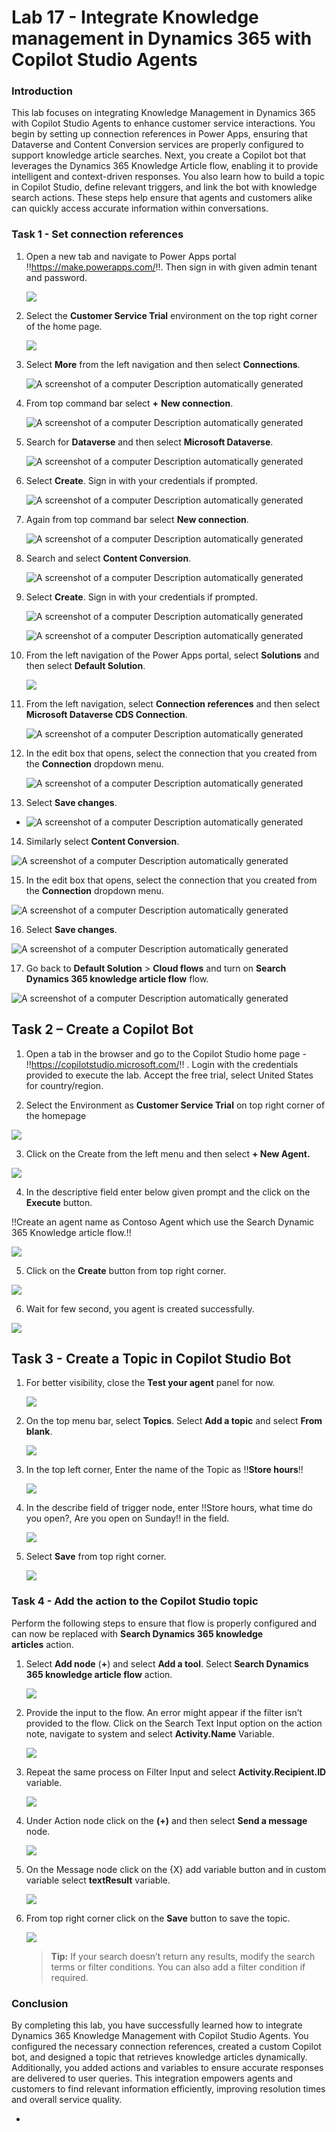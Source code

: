 # Lab 17 - Integrate Knowledge management in Dynamics 365 with Copilot Studio Agents

### Introduction

This lab focuses on integrating Knowledge Management in Dynamics 365
with Copilot Studio Agents to enhance customer service interactions. You
begin by setting up connection references in Power Apps, ensuring that
Dataverse and Content Conversion services are properly configured to
support knowledge article searches. Next, you create a Copilot bot that
leverages the Dynamics 365 Knowledge Article flow, enabling it to
provide intelligent and context-driven responses. You also learn how to
build a topic in Copilot Studio, define relevant triggers, and link the
bot with knowledge search actions. These steps help ensure that agents
and customers alike can quickly access accurate information within
conversations.

### Task 1 - Set connection references

1.  Open a new tab and navigate to Power Apps portal
    !!https://make.powerapps.com/!!. Then sign in with given admin
    tenant and password.

    ![](./media/image1.png)

2.  Select the **Customer Service Trial** environment on the top right
    corner of the home page.

    ![](./media/image2.png)

3.  Select **More** from the left navigation and then select
    **Connections**.

    ![A screenshot of a computer Description automatically
  generated](./media/image3.jpg)

4.  From top command bar select **+** **New connection**.

    ![A screenshot of a computer Description automatically
generated](./media/image4.jpg)

5.  Search for **Dataverse** and then select **Microsoft Dataverse**.

    ![A screenshot of a computer Description automatically
  generated](./media/image5.jpg)

6.  Select **Create**. Sign in with your credentials if prompted.

    ![A screenshot of a computer Description automatically
  generated](./media/image6.jpg)

7.  Again from top command bar select **New connection**.

    ![A screenshot of a computer Description automatically
generated](./media/image7.jpg)

8.  Search and select **Content Conversion**.

    ![A screenshot of a computer Description automatically
  generated](./media/image8.jpg)

9.  Select **Create**. Sign in with your credentials if prompted.

    ![A screenshot of a computer Description automatically
  generated](./media/image9.jpg)

    ![A screenshot of a computer Description automatically
  generated](./media/image10.jpg)

10. From the left navigation of the Power Apps portal, select
    **Solutions** and then select **Default Solution**.

    ![](./media/image11.png)

11. From the left navigation, select **Connection references** and then
    select **Microsoft Dataverse CDS Connection**.

    ![A screenshot of a computer Description automatically
  generated](./media/image12.jpg)

12. In the edit box that opens, select the connection that you created
    from the **Connection** dropdown menu.

    ![A screenshot of a computer Description automatically
  generated](./media/image13.jpg)

13. Select **Save changes**.

- ![A screenshot of a computer Description automatically
  generated](./media/image14.jpg)

14. Similarly select **Content Conversion**.

  ![A screenshot of a computer Description automatically
  generated](./media/image15.jpg)

15. In the edit box that opens, select the connection that you created
    from the **Connection** dropdown menu.

  ![A screenshot of a computer Description automatically
  generated](./media/image16.jpg)

16. Select **Save changes**.

  ![A screenshot of a computer Description automatically
generated](./media/image17.jpg)

17. Go back to **Default Solution** \> **Cloud flows** and turn
    on **Search Dynamics 365 knowledge article flow** flow.

  ![A screenshot of a computer Description automatically
  generated](./media/image18.jpg)

## Task 2 – Create a Copilot Bot

1.  Open a tab in the browser and go to the Copilot Studio home page -
    !!https://copilotstudio.microsoft.com/!! . Login with the
    credentials provided to execute the lab. Accept the free trial,
    select United States for country/region.

2.  Select the Environment as **Customer Service Trial** on top right
    corner of the homepage

  ![](./media/image19.png)

3.  Click on the Create from the left menu and then select **+ New
    Agent.**

  ![](./media/image20.png)

4.  In the descriptive field enter below given prompt and the click on
    the **Execute** button.

  !!Create an agent name as Contoso Agent which use the Search Dynamic 365
  Knowledge article flow.!!

  ![](./media/image21.png)

5.  Click on the **Create** button from top right corner.

  ![](./media/image22.png)

6.  Wait for few second, you agent is created successfully.

  ![](./media/image23.png)


## Task 3 - Create a Topic in Copilot Studio Bot

1.  For better visibility, close the **Test your agent** panel for now.

    ![](./media/image24.png)

2.  On the top menu bar, select **Topics**. Select **Add a topic** and
    select **From blank**.

    ![](./media/image25.png)

3.  In the top left corner, Enter the name of the Topic as !!**Store
    hours**!!

    ![](./media/image26.png)

4.  In the describe field of trigger node, enter !!Store hours, what
    time do you open?, Are you open on Sunday!! in the field.

    ![](./media/image27.png)

5.  Select **Save** from top right corner.

    ![](./media/image28.png)

### Task 4 - Add the action to the Copilot Studio topic

Perform the following steps to ensure that flow is properly configured
and can now be replaced with **Search Dynamics 365 knowledge
articles** action.

1.  Select **Add node** (**+**) and select **Add a tool**.
    Select **Search Dynamics 365 knowledge article flow** action.

    ![](./media/image29.png)

2.  Provide the input to the flow. An error might appear if the filter
    isn’t provided to the flow. Click on the Search Text Input option on
    the action note, navigate to system and select **Activity.Name**
    Variable.

    ![](./media/image30.png)

6.  Repeat the same process on Filter Input and select
    **Activity.Recipient.ID** variable.

    ![](./media/image31.png)

7.  Under Action node click on the **(+)** and then select **Send a
    message** node.

    ![](./media/image32.png)

8.  On the Message node click on the {X} add variable button and in
    custom variable select **textResult** variable.

    ![](./media/image33.png)

9.  From top right corner click on the **Save** button to save the
    topic.

    ![](./media/image34.png)

    > **Tip:** If your search doesn’t return any results, modify the search
terms or filter conditions. You can also add a filter condition if
required.

### Conclusion  
By completing this lab, you have successfully learned how to integrate
Dynamics 365 Knowledge Management with Copilot Studio Agents. You
configured the necessary connection references, created a custom Copilot
bot, and designed a topic that retrieves knowledge articles dynamically.
Additionally, you added actions and variables to ensure accurate
responses are delivered to user queries. This integration empowers
agents and customers to find relevant information efficiently, improving
resolution times and overall service quality.

- 
